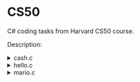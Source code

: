 # CS50
C# coding tasks from Harvard CS50 course.
<p>Description:</p>
<details>
  <summary>cash.c</summary>
  <ul>
  <li>Write, in a file called cash.c in ~/workspace/pset1/cash/, a program that first asks the user how much change is owed and then spits out the minimum number of coins with which said change can be made.</li>
  <li>Use get_float from the CS50 Library to get the user’s input and printf from the Standard I/O library to output your answer. Assume that the only coins available are quarters (25¢), dimes (10¢), nickels (5¢), and pennies (1¢).
    <ul>
      <li> We ask that you use get_float so that you can handle dollars and cents, albeit sans dollar sign. In other words, if some customer is owed $9.75 (as in the case where a newspaper costs 25¢ but the customer pays with a $10 bill), assume that your program’s input will be 9.75 and not $9.75 or 975. However, if some customer is owed $9 exactly, assume that your program’s input will be 9.00 or just 9 but, again, not $9 or 900. Of course, by nature of floating-point values, your program will likely work with inputs like 9.0 and 9.000 as well; you need not worry about checking whether the user’s input is "formatted" like money should be.
      </li>
    </ul>
    </li>
  <li>You need not try to check whether a user’s input is too large to fit in a float. Using get_float alone will ensure that the user’s input is indeed a floating-point (or integral) value but not that it is non-negative.</li>
<li> If the user fails to provide a non-negative value, your program should re-prompt the user for a valid amount again and again until the user complies. </li>
<li>Incidentally, so that we can automate some tests of your code, we ask that your program’s last line of output be only the minimum number of coins possible: an integer followed by \n.</li>
</ul>  
</details>
<details>
  <summary>hello.c</summary>
  Standard hello world application :)
</details>
<details>
  <summary>mario.c</summary>
  Write a program in C that recreates a half-pyramid using hashes (#) for blocks. Prompt the user for the half-pyramid’s height and align the bottom-left corner of the half-pyramid with the left-hand edge of the terminal window.
</details>

